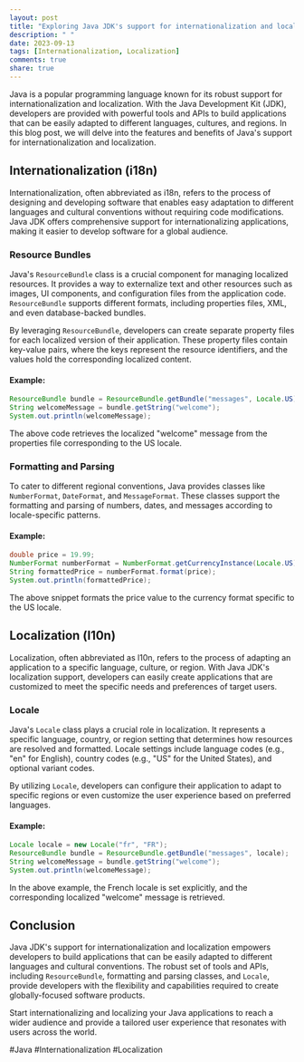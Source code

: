 ```yaml
---
layout: post
title: "Exploring Java JDK's support for internationalization and localization"
description: " "
date: 2023-09-13
tags: [Internationalization, Localization]
comments: true
share: true
---
```


Java is a popular programming language known for its robust support for internationalization and localization. With the Java Development Kit (JDK), developers are provided with powerful tools and APIs to build applications that can be easily adapted to different languages, cultures, and regions. In this blog post, we will delve into the features and benefits of Java's support for internationalization and localization.

## Internationalization (i18n)

Internationalization, often abbreviated as i18n, refers to the process of designing and developing software that enables easy adaptation to different languages and cultural conventions without requiring code modifications. Java JDK offers comprehensive support for internationalizing applications, making it easier to develop software for a global audience.

### Resource Bundles

Java's `ResourceBundle` class is a crucial component for managing localized resources. It provides a way to externalize text and other resources such as images, UI components, and configuration files from the application code. `ResourceBundle` supports different formats, including properties files, XML, and even database-backed bundles.

By leveraging `ResourceBundle`, developers can create separate property files for each localized version of their application. These property files contain key-value pairs, where the keys represent the resource identifiers, and the values hold the corresponding localized content.

#### Example:

```java
ResourceBundle bundle = ResourceBundle.getBundle("messages", Locale.US);
String welcomeMessage = bundle.getString("welcome");
System.out.println(welcomeMessage);
```

The above code retrieves the localized "welcome" message from the properties file corresponding to the US locale.

### Formatting and Parsing

To cater to different regional conventions, Java provides classes like `NumberFormat`, `DateFormat`, and `MessageFormat`. These classes support the formatting and parsing of numbers, dates, and messages according to locale-specific patterns.

#### Example:

```java
double price = 19.99;
NumberFormat numberFormat = NumberFormat.getCurrencyInstance(Locale.US);
String formattedPrice = numberFormat.format(price);
System.out.println(formattedPrice);
```

The above snippet formats the price value to the currency format specific to the US locale.

## Localization (l10n)

Localization, often abbreviated as l10n, refers to the process of adapting an application to a specific language, culture, or region. With Java JDK's localization support, developers can easily create applications that are customized to meet the specific needs and preferences of target users.

### Locale

Java's `Locale` class plays a crucial role in localization. It represents a specific language, country, or region setting that determines how resources are resolved and formatted. Locale settings include language codes (e.g., "en" for English), country codes (e.g., "US" for the United States), and optional variant codes.

By utilizing `Locale`, developers can configure their application to adapt to specific regions or even customize the user experience based on preferred languages.

#### Example:

```java
Locale locale = new Locale("fr", "FR");
ResourceBundle bundle = ResourceBundle.getBundle("messages", locale);
String welcomeMessage = bundle.getString("welcome");
System.out.println(welcomeMessage);
```

In the above example, the French locale is set explicitly, and the corresponding localized "welcome" message is retrieved.

## Conclusion

Java JDK's support for internationalization and localization empowers developers to build applications that can be easily adapted to different languages and cultural conventions. The robust set of tools and APIs, including `ResourceBundle`, formatting and parsing classes, and `Locale`, provide developers with the flexibility and capabilities required to create globally-focused software products.

Start internationalizing and localizing your Java applications to reach a wider audience and provide a tailored user experience that resonates with users across the world.

#Java #Internationalization #Localization